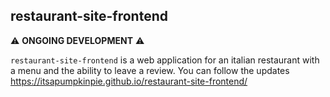 ## restaurant-site-frontend

⚠️ **ONGOING DEVELOPMENT** ⚠️

`restaurant-site-frontend` is a web application for an italian restaurant with a menu and the ability to leave a review. You can follow the updates https://itsapumpkinpie.github.io/restaurant-site-frontend/